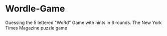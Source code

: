 # Wordle-Game
Guessing the 5 lettered "WoRd" Game with hints in 6 rounds. The New York Times Magazine puzzle game
